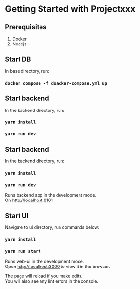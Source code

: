 # Getting Started with  Projectxxx

## Prerequisites 
1. Docker
2. Nodejs

## Start DB

In base directory, run:

### `docker compose -f doacker-compose.yml up`

## Start backend

In the backend directory, run:

### `yarn install`

### `yarn run dev`


## Start backend

In the backend directory, run:
### `yarn install`
### `yarn run dev`

Runs backend app in the development mode.\
On [http://localhost:8181](http://localhost:3000) 

## Start UI

Navigate to ui directory, run commands below:

### `yarn install`
### `yarn run start`

Runs web-ui in the development mode.\
Open [http://localhost:3000](http://localhost:3000) to view it in the browser.

The page will reload if you make edits.\
You will also see any lint errors in the console.
